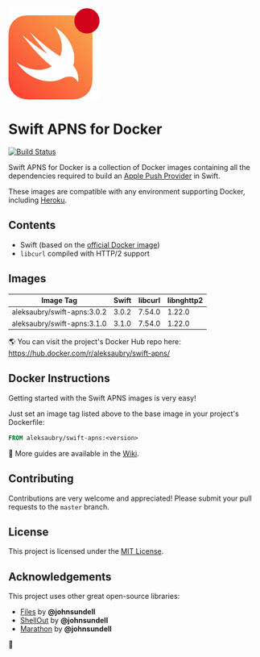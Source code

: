 <img src="https://raw.githubusercontent.com/alexaubry/docker-swift-apns/master/.github/apns-logo.png" width="181" height="181"/>

# Swift APNS for Docker

[![Build Status](https://travis-ci.org/alexaubry/docker-swift-apns.svg?branch=master)](https://travis-ci.org/alexaubry/docker-swift-apns)

Swift APNS for Docker is a collection of Docker images containing all the dependencies required to build an [Apple Push Provider](https://developer.apple.com/library/content/documentation/NetworkingInternet/Conceptual/RemoteNotificationsPG/APNSOverview.html) in Swift.

These images are compatible with any environment supporting Docker, including [Heroku](https://devcenter.heroku.com/articles/container-registry-and-runtime).

## Contents

- Swift (based on the [official Docker image](https://hub.docker.com/_/swift/))
- `libcurl` compiled with HTTP/2 support

## Images

| Image Tag                   | Swift | libcurl | libnghttp2 |
|-----------------------------|-------|---------|------------|
| aleksaubry/swift-apns:3.0.2 | 3.0.2 | 7.54.0  | 1.22.0     |
| aleksaubry/swift-apns:3.1.0 | 3.1.0 | 7.54.0  | 1.22.0     |

&#x1F30E;  You can visit the project's Docker Hub repo here: https://hub.docker.com/r/aleksaubry/swift-apns/ 

## Docker Instructions

Getting started with the Swift APNS images is very easy!

Just set an image tag listed above to the base image in your project's Dockerfile:

```dockerfile
FROM aleksaubry/swift-apns:<version>
```

&#x1F4D6;  More guides are available in the [Wiki](https://github.com/alexaubry/docker-swift-apns/wiki).

## Contributing

Contributions are very welcome and appreciated! Please submit your pull requests to the `master` branch.

## License

This project is licensed under the [MIT License](LICENSE.md).

## Acknowledgements

This project uses other great open-source libraries:

- [Files](https://github.com/JohnSundell/Files) by **@johnsundell**
- [ShellOut](https://github.com/JohnSundell/ShellOut) by **@johnsundell**
- [Marathon](https://github.com/JohnSundell/Marathon) by **@johnsundell**

&#x1F433;